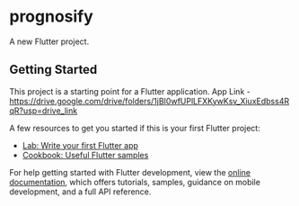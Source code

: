 # prognosify

A new Flutter project.

## Getting Started

This project is a starting point for a Flutter application.
App Link - https://drive.google.com/drive/folders/1jBI0wfUPlLFXKywKsv_XiuxEdbss4RqR?usp=drive_link

A few resources to get you started if this is your first Flutter project:

- [Lab: Write your first Flutter app](https://docs.flutter.dev/get-started/codelab)
- [Cookbook: Useful Flutter samples](https://docs.flutter.dev/cookbook)

For help getting started with Flutter development, view the
[online documentation](https://docs.flutter.dev/), which offers tutorials,
samples, guidance on mobile development, and a full API reference.
